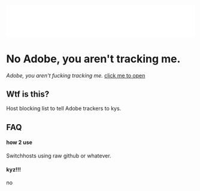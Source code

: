 
![Logo](https://raw.githubusercontent.com/Naymmmm/NoAdobeYouArentTrackingMe/main/AssetContainer/banner.png)


# No Adobe, you aren't tracking me.

*Adobe, you aren't fucking tracking me.*
[click me to open](https://ihatetrackers.pages.dev/)

## Wtf is this?
Host blocking list to tell Adobe trackers to kys.
## FAQ

#### how 2 use

Switchhosts using raw github or whatever.

#### kyz!!!

no

